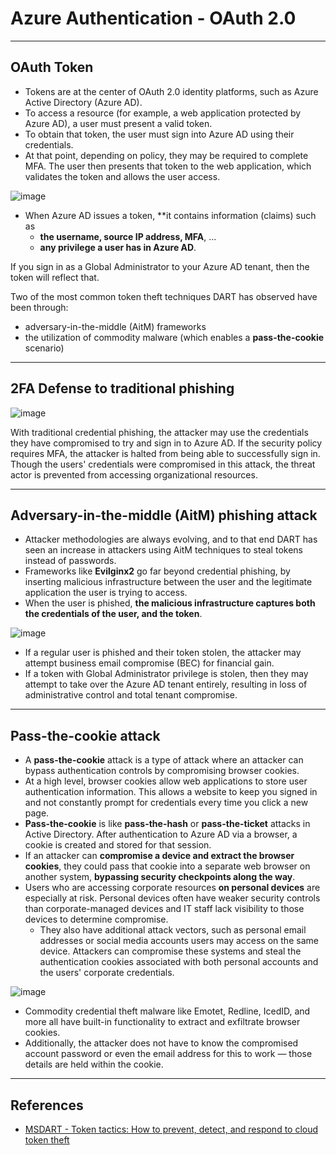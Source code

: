 # Azure Authentication - OAuth 2.0

---

## OAuth Token

- Tokens are at the center of OAuth 2.0 identity platforms, such as Azure Active Directory (Azure AD). 
- To access a resource (for example, a web application protected by Azure AD), a user must present a valid token. 
- To obtain that token, the user must sign into Azure AD using their credentials. 
- At that point, depending on policy, they may be required to complete MFA. The user then presents that token to the web application, which validates the token and allows the user access.

![image](https://user-images.githubusercontent.com/90521014/202799931-ba06858e-993d-4003-9c58-18a796cc7b0d.png)

- When Azure AD issues a token, **it contains information (claims) such as 
  - **the username, source IP address, MFA**, ... 
  - **any privilege a user has in Azure AD**. 

If you sign in as a Global Administrator to your Azure AD tenant, then the token will reflect that. 

Two of the most common token theft techniques DART has observed have been through:

- adversary-in-the-middle (AitM) frameworks
- the utilization of commodity malware (which enables a **pass-the-cookie** scenario)

---

## 2FA Defense to traditional phishing

![image](https://user-images.githubusercontent.com/90521014/202800632-b2f05964-0b0f-4129-adcb-b918328e5875.png)

With traditional credential phishing, the attacker may use the credentials they have compromised to try and sign in to Azure AD. If the security policy requires MFA, the attacker is halted from being able to successfully sign in. Though the users' credentials were compromised in this attack, the threat actor is prevented from accessing organizational resources.

---

## Adversary-in-the-middle (AitM) phishing attack

- Attacker methodologies are always evolving, and to that end DART has seen an increase in attackers using AitM techniques to steal tokens instead of passwords. 
- Frameworks like **Evilginx2** go far beyond credential phishing, by inserting malicious infrastructure between the user and the legitimate application the user is trying to access. 
- When the user is phished, **the malicious infrastructure captures both the credentials of the user, and the token**.

![image](https://user-images.githubusercontent.com/90521014/202800788-0c54cfcb-eb2a-4c5b-b23d-fa823ea9a7fd.png)

- If a regular user is phished and their token stolen, the attacker may attempt business email compromise (BEC) for financial gain. 
- If a token with Global Administrator privilege is stolen, then they may attempt to take over the Azure AD tenant entirely, resulting in loss of administrative control and total tenant compromise.

---

## Pass-the-cookie attack

- A **pass-the-cookie** attack is a type of attack where an attacker can bypass authentication controls by compromising browser cookies.
- At a high level, browser cookies allow web applications to store user authentication information. This allows a website to keep you signed in and not constantly prompt for credentials every time you click a new page.
- **Pass-the-cookie** is like **pass-the-hash** or **pass-the-ticket** attacks in Active Directory. After authentication to Azure AD via a browser, a cookie is created and stored for that session. 
- If an attacker can **compromise a device and extract the browser cookies**, they could pass that cookie into a separate web browser on another system, **bypassing security checkpoints along the way**. 
- Users who are accessing corporate resources **on personal devices** are especially at risk. Personal devices often have weaker security controls than corporate-managed devices and IT staff lack visibility to those devices to determine compromise. 
  - They also have additional attack vectors, such as personal email addresses or social media accounts users may access on the same device. Attackers can compromise these systems and steal the authentication cookies associated with both personal accounts and the users' corporate credentials.

![image](https://user-images.githubusercontent.com/90521014/202801094-601a83d2-d7c9-4c19-b9d8-1801c2d622ae.png)

- Commodity credential theft malware like Emotet, Redline, IcedID, and more all have built-in functionality to extract and exfiltrate browser cookies. 
- Additionally, the attacker does not have to know the compromised account password or even the email address for this to work — those details are held within the cookie.

---

## References

- [MSDART - Token tactics: How to prevent, detect, and respond to cloud token theft](https://www.microsoft.com/en-us/security/blog/2022/11/16/token-tactics-how-to-prevent-detect-and-respond-to-cloud-token-theft/)
